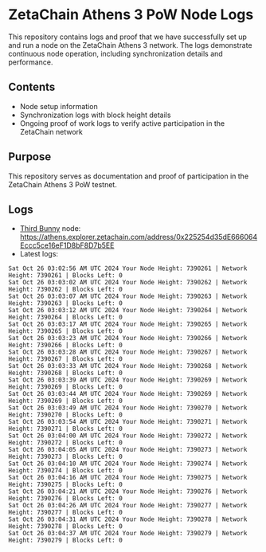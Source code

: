 # ZetaChain Athens 3 PoW Node Logs
This repository contains logs and proof that we have successfully set up and run a node on the ZetaChain Athens 3 network. The logs demonstrate continuous node operation, including synchronization details and performance.

## Contents
- Node setup information
- Synchronization logs with block height details
- Ongoing proof of work logs to verify active participation in the ZetaChain network

## Purpose
This repository serves as documentation and proof of participation in the ZetaChain Athens 3 PoW testnet.

## Logs

- [Third Bunny](https://thirdbunny.xyz/) node: https://athens.explorer.zetachain.com/address/0x225254d35dE666064Eccc5ce16eF1D8bF8D7b5EE
- Latest logs:
```
Sat Oct 26 03:02:56 AM UTC 2024 Your Node Height: 7390261 | Network Height: 7390261 | Blocks Left: 0
Sat Oct 26 03:03:02 AM UTC 2024 Your Node Height: 7390262 | Network Height: 7390262 | Blocks Left: 0
Sat Oct 26 03:03:07 AM UTC 2024 Your Node Height: 7390263 | Network Height: 7390263 | Blocks Left: 0
Sat Oct 26 03:03:12 AM UTC 2024 Your Node Height: 7390264 | Network Height: 7390264 | Blocks Left: 0
Sat Oct 26 03:03:17 AM UTC 2024 Your Node Height: 7390265 | Network Height: 7390265 | Blocks Left: 0
Sat Oct 26 03:03:23 AM UTC 2024 Your Node Height: 7390266 | Network Height: 7390266 | Blocks Left: 0
Sat Oct 26 03:03:28 AM UTC 2024 Your Node Height: 7390267 | Network Height: 7390267 | Blocks Left: 0
Sat Oct 26 03:03:33 AM UTC 2024 Your Node Height: 7390268 | Network Height: 7390268 | Blocks Left: 0
Sat Oct 26 03:03:39 AM UTC 2024 Your Node Height: 7390269 | Network Height: 7390269 | Blocks Left: 0
Sat Oct 26 03:03:44 AM UTC 2024 Your Node Height: 7390269 | Network Height: 7390269 | Blocks Left: 0
Sat Oct 26 03:03:49 AM UTC 2024 Your Node Height: 7390270 | Network Height: 7390270 | Blocks Left: 0
Sat Oct 26 03:03:54 AM UTC 2024 Your Node Height: 7390271 | Network Height: 7390271 | Blocks Left: 0
Sat Oct 26 03:04:00 AM UTC 2024 Your Node Height: 7390272 | Network Height: 7390272 | Blocks Left: 0
Sat Oct 26 03:04:05 AM UTC 2024 Your Node Height: 7390273 | Network Height: 7390273 | Blocks Left: 0
Sat Oct 26 03:04:10 AM UTC 2024 Your Node Height: 7390274 | Network Height: 7390274 | Blocks Left: 0
Sat Oct 26 03:04:16 AM UTC 2024 Your Node Height: 7390275 | Network Height: 7390275 | Blocks Left: 0
Sat Oct 26 03:04:21 AM UTC 2024 Your Node Height: 7390276 | Network Height: 7390276 | Blocks Left: 0
Sat Oct 26 03:04:26 AM UTC 2024 Your Node Height: 7390277 | Network Height: 7390277 | Blocks Left: 0
Sat Oct 26 03:04:31 AM UTC 2024 Your Node Height: 7390278 | Network Height: 7390278 | Blocks Left: 0
Sat Oct 26 03:04:37 AM UTC 2024 Your Node Height: 7390279 | Network Height: 7390279 | Blocks Left: 0
```
